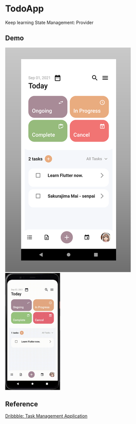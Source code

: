 # TodoApp
Keep learning State Management: Provider  
## Demo  
![alt text](https://github.com/Hoanglam1134/TodoApp/blob/60817a6c925771b4796e04d303ffe4eb6ab69c9f/preview/demo.png?raw=true)
<img src="https://github.com/Hoanglam1134/TodoApp/blob/de3368b21f987e122a5b0ee70785c36cfc5f703c/preview/Android-Emulator-Pixel_4_5554-2021-09-02-09-36-59.gif" width="35%" height="35%"/> 
## Reference  
[Dribbble: Task Management Application](https://dribbble.com/shots/14989612-Task-Management-Application/attachments/6710059?mode=media)
